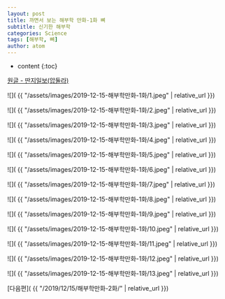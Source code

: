 ```yaml
---
layout: post
title: 까면서 보는 해부학 만화-1화 뼈
subtitle: 신기한 해부학
categories: Science
tags: [해부학, 뼈]
author: atom
---
```


* content
{:toc}

[원글 - 딴지일보(압둘라)](http://www.ddanzi.com/free/590081178)

![]( {{ "/assets/images/2019-12-15-해부학만화-1화/1.jpeg" | relative_url }})

![]( {{ "/assets/images/2019-12-15-해부학만화-1화/2.jpeg" | relative_url }})

![]( {{ "/assets/images/2019-12-15-해부학만화-1화/3.jpeg" | relative_url }})

![]( {{ "/assets/images/2019-12-15-해부학만화-1화/4.jpeg" | relative_url }})

![]( {{ "/assets/images/2019-12-15-해부학만화-1화/5.jpeg" | relative_url }})

![]( {{ "/assets/images/2019-12-15-해부학만화-1화/6.jpeg" | relative_url }})

![]( {{ "/assets/images/2019-12-15-해부학만화-1화/7.jpeg" | relative_url }})

![]( {{ "/assets/images/2019-12-15-해부학만화-1화/8.jpeg" | relative_url }})

![]( {{ "/assets/images/2019-12-15-해부학만화-1화/9.jpeg" | relative_url }})

![]( {{ "/assets/images/2019-12-15-해부학만화-1화/10.jpeg" | relative_url }})

![]( {{ "/assets/images/2019-12-15-해부학만화-1화/11.jpeg" | relative_url }})

![]( {{ "/assets/images/2019-12-15-해부학만화-1화/12.jpeg" | relative_url }})

![]( {{ "/assets/images/2019-12-15-해부학만화-1화/13.jpeg" | relative_url }})

[다음편]( {{ "/2019/12/15/해부학만화-2화/"  | relative_url }})